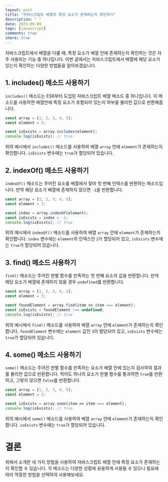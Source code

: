 ```yaml
---
layout: post
title: "자바스크립트 배열의 특정 요소가 존재하는지 확인하기"
description: " "
date: 2023-09-09
tags: [javascript]
comments: true
share: true
---
```


자바스크립트에서 배열을 다룰 때, 특정 요소가 배열 안에 존재하는지 확인하는 것은 자주 사용되는 기능 중 하나입니다. 이번 글에서는 자바스크립트에서 배열에 해당 요소가 있는지 확인하는 다양한 방법들을 알아보겠습니다.

## 1. includes() 메소드 사용하기

`includes()` 메소드는 ES6부터 도입된 자바스크립트 배열 메소드 중 하나입니다. 이 메소드를 사용하면 배열안에 특정 요소가 포함되어 있는지 여부를 불리언 값으로 반환해줍니다.

```javascript
const array = [1, 2, 3, 4, 5];
const element = 3;

const isExists = array.includes(element);
console.log(isExists); // true
```

위의 예시에서 `includes()` 메소드를 사용하여 배열 `array` 안에 `element`가 존재하는지 확인합니다. `isExists` 변수에는 `true`가 할당되어 있습니다.

## 2. indexOf() 메소드 사용하기

`indexOf()` 메소드는 주어진 요소를 배열에서 찾아 첫 번째 인덱스를 반환하는 메소드입니다. 만약 해당 요소가 배열에 존재하지 않으면 `-1`을 반환합니다.

```javascript
const array = [1, 2, 3, 4, 5];
const element = 3;

const index = array.indexOf(element);
const isExists = index > -1;
console.log(isExists); // true
```

위의 예시에서 `indexOf()` 메소드를 사용하여 배열 `array` 안에 `element`가 존재하는지 확인합니다. `index` 변수에는 `element`의 인덱스인 `2`가 할당되어 있고, `isExists` 변수에는 `true`가 할당되어 있습니다.

## 3. find() 메소드 사용하기

`find()` 메소드는 주어진 판별 함수를 만족하는 첫 번째 요소의 값을 반환합니다. 만약 해당 요소가 배열에 존재하지 않을 경우 `undefined`를 반환합니다.

```javascript
const array = [1, 2, 3, 4, 5];
const element = 3;

const foundElement = array.find(item => item === element);
const isExists = foundElement !== undefined;
console.log(isExists); // true
```

위의 예시에서 `find()` 메소드를 사용하여 배열 `array` 안에 `element`가 존재하는지 확인합니다. `foundElement` 변수에는 `element` 값인 `3`이 할당되어 있고, `isExists` 변수에는 `true`가 할당되어 있습니다.

## 4. some() 메소드 사용하기

`some()` 메소드는 주어진 판별 함수를 만족하는 요소가 배열 안에 있는지 검사하여 결과를 불리언 값으로 반환합니다. 적어도 하나의 요소가 판별 함수를 통과하면 `true`를 반환하고, 그렇지 않으면 `false`를 반환합니다.

```javascript
const array = [1, 2, 3, 4, 5];
const element = 3;

const isExists = array.some(item => item === element);
console.log(isExists); // true
```

위의 예시에서 `some()` 메소드를 사용하여 배열 `array` 안에 `element`가 존재하는지 확인합니다. `isExists` 변수에는 `true`가 할당되어 있습니다.

# 결론

위에서 소개한 네 가지 방법을 사용하여 자바스크립트 배열 안에 특정 요소가 존재하는지 확인할 수 있습니다. 각 메소드는 다양한 상황에 유용하게 사용될 수 있으니 필요에 따라 적절한 방법을 선택하여 사용해보세요.